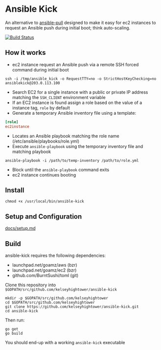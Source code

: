 # Ansible Kick

An alternative to [ansible-pull](http://www.ansibleworks.com/docs/playbooks2.html#pull-mode-playbooks) designed to make it easy for ec2 instances to request an Ansible push during initial boot; think auto-scaling.

[![Build Status](https://travis-ci.org/kelseyhightower/ansible-kick.png)](https://travis-ci.org/kelseyhightower/ansible-kick)

## How it works

 * ec2 instance request an Ansible push via a remote SSH forced command during initial boot

```
ssh -i /tmp/ansible_kick -o RequestTTY=no -o StrictHostKeyChecking=no ansiblekick@203.0.113.100
```

 * Search EC2 for a single instance with a public or private IP address matching the `SSH_CLIENT` environment variable
 * If an EC2 instance is found assign a role based on the value of a instance tag, `role` by default
 * Generate a temporary Ansible inventory file using a template:

```TOML
[role]
ec2instance
```

 * Locates an Ansible playbook matching the role name (/etc/ansible/playbooks/role.yml)
 * Execute `ansible-playbook` using the temporary inventory file and matching playbook

```
ansible-playbook -i /path/to/temp-inventory /path/to/role.yml
```

 * Block until the `ansible-playbook` command exits
 * ec2 instance continues booting

## Install

    chmod +x /usr/local/bin/ansible-kick

## Setup and Configuration

[docs/setup.md](https://github.com/kelseyhightower/ansible-kick/blob/master/docs/setup.md)

## Build

ansible-kick requires the following dependencies:

 - launchpad.net/goamz/aws (bzr)
 - launchpad.net/goamz/ec2 (bzr)
 - github.com/BurntSushi/toml (git)

Clone this repository into `$GOPATH/src/github.com/kelseyhightower/ansible-kick`

    mkdir -p $GOPATH/src/github.com/kelseyhightower
    cd $GOPATH/src/github.com/kelseyhightower
    git clone https://github.com/kelseyhightower/ansible-kick.git
    cd ansible-kick
    
Then run:
    
    go get
    go build 

You should end-up with a working `ansible-kick` executable
